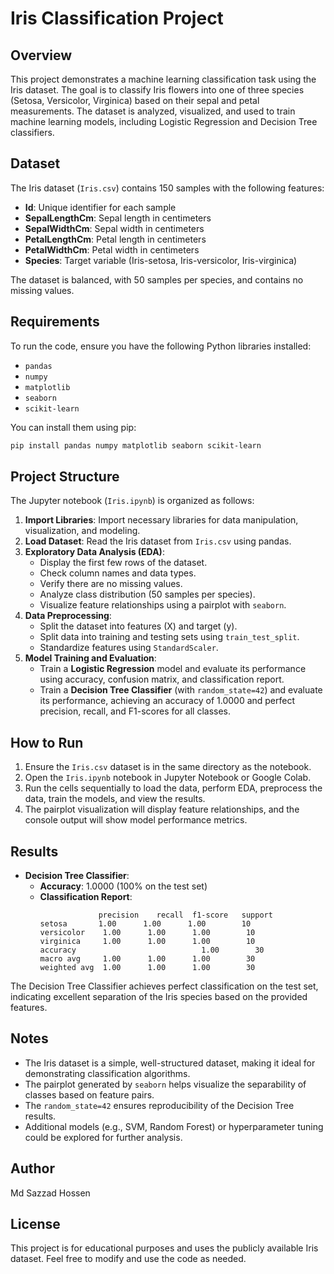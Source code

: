 # Iris Classification Project

## Overview
This project demonstrates a machine learning classification task using the Iris dataset. The goal is to classify Iris flowers into one of three species (Setosa, Versicolor, Virginica) based on their sepal and petal measurements. The dataset is analyzed, visualized, and used to train machine learning models, including Logistic Regression and Decision Tree classifiers.

## Dataset
The Iris dataset (`Iris.csv`) contains 150 samples with the following features:
- **Id**: Unique identifier for each sample
- **SepalLengthCm**: Sepal length in centimeters
- **SepalWidthCm**: Sepal width in centimeters
- **PetalLengthCm**: Petal length in centimeters
- **PetalWidthCm**: Petal width in centimeters
- **Species**: Target variable (Iris-setosa, Iris-versicolor, Iris-virginica)

The dataset is balanced, with 50 samples per species, and contains no missing values.

## Requirements
To run the code, ensure you have the following Python libraries installed:
- `pandas`
- `numpy`
- `matplotlib`
- `seaborn`
- `scikit-learn`

You can install them using pip:
```bash
pip install pandas numpy matplotlib seaborn scikit-learn
```

## Project Structure
The Jupyter notebook (`Iris.ipynb`) is organized as follows:
1. **Import Libraries**: Import necessary libraries for data manipulation, visualization, and modeling.
2. **Load Dataset**: Read the Iris dataset from `Iris.csv` using pandas.
3. **Exploratory Data Analysis (EDA)**:
   - Display the first few rows of the dataset.
   - Check column names and data types.
   - Verify there are no missing values.
   - Analyze class distribution (50 samples per species).
   - Visualize feature relationships using a pairplot with `seaborn`.
4. **Data Preprocessing**:
   - Split the dataset into features (X) and target (y).
   - Split data into training and testing sets using `train_test_split`.
   - Standardize features using `StandardScaler`.
5. **Model Training and Evaluation**:
   - Train a **Logistic Regression** model and evaluate its performance using accuracy, confusion matrix, and classification report.
   - Train a **Decision Tree Classifier** (with `random_state=42`) and evaluate its performance, achieving an accuracy of 1.0000 and perfect precision, recall, and F1-scores for all classes.

## How to Run
1. Ensure the `Iris.csv` dataset is in the same directory as the notebook.
2. Open the `Iris.ipynb` notebook in Jupyter Notebook or Google Colab.
3. Run the cells sequentially to load the data, perform EDA, preprocess the data, train the models, and view the results.
4. The pairplot visualization will display feature relationships, and the console output will show model performance metrics.

## Results
- **Decision Tree Classifier**:
  - **Accuracy**: 1.0000 (100% on the test set)
  - **Classification Report**:
    ```
                 precision    recall  f1-score   support
    setosa       1.00      1.00      1.00        10
    versicolor    1.00      1.00      1.00        10
    virginica     1.00      1.00      1.00        10
    accuracy                            1.00        30
    macro avg     1.00      1.00      1.00        30
    weighted avg  1.00      1.00      1.00        30
    ```

The Decision Tree Classifier achieves perfect classification on the test set, indicating excellent separation of the Iris species based on the provided features.

## Notes
- The Iris dataset is a simple, well-structured dataset, making it ideal for demonstrating classification algorithms.
- The pairplot generated by `seaborn` helps visualize the separability of classes based on feature pairs.
- The `random_state=42` ensures reproducibility of the Decision Tree results.
- Additional models (e.g., SVM, Random Forest) or hyperparameter tuning could be explored for further analysis.

## Author
Md Sazzad Hossen

## License
This project is for educational purposes and uses the publicly available Iris dataset. Feel free to modify and use the code as needed.
